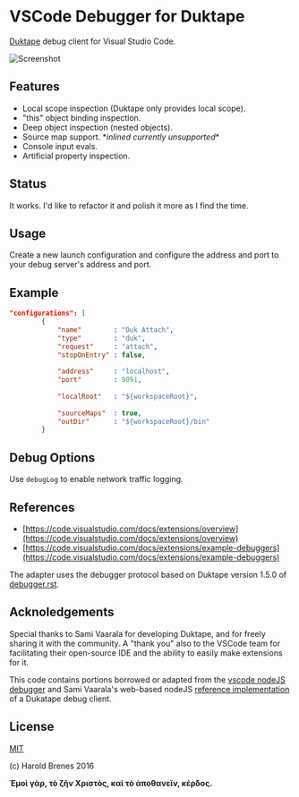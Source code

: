 # VSCode Debugger for Duktape

[Duktape](https://github.com/svaarala/duktape) debug client for Visual Studio Code.

![Screenshot](https://raw.githubusercontent.com/harold-b/vscode-duktape-debug/master/img/musa-debug.gif)

## Features
 - Local scope inspection (Duktape only provides local scope).
 - "this" object binding inspection.
 - Deep object inspection (nested objects).
 - Source map support. \**inlined currently unsupported*\*
 - Console input evals.
 - Artificial property inspection.
 
## Status
It works. I'd like to refactor it and polish it more as I find the time.

## Usage
Create a new launch configuration and configure the address and port to your debug server's address and port.

## Example
``` JSON
"configurations": [
        {
            "name"        : "Duk Attach",
            "type"        : "duk",
            "request"     : "attach",
            "stopOnEntry" : false,
            
            "address"     : "localhost",
            "port"        : 9091,
            
            "localRoot"   : "${workspaceRoot}",
            
            "sourceMaps"  : true,
            "outDir"      : "${workspaceRoot}/bin"
        }
```

## Debug Options
Use `debugLog` to enable network traffic logging.

## References
 - [https://code.visualstudio.com/docs/extensions/overview](https://code.visualstudio.com/docs/extensions/overview)
 - [https://code.visualstudio.com/docs/extensions/example-debuggers](https://code.visualstudio.com/docs/extensions/example-debuggers)

The adapter uses the debugger protocol based on Duktape version 1.5.0 of [debugger.rst](https://github.com/svaarala/duktape/blob/v1.5.0/doc/debugger.rst).



## Acknoledgements
Special thanks to Sami Vaarala for developing Duktape, and for freely sharing it with the community.
A "thank you" also to the VSCode team for facilitating their open-source IDE and the ability to easily make extensions for it.

This code contains portions borrowed or adapted from the [vscode nodeJS debugger](https://github.com/Microsoft/vscode-node-debug) and Sami Vaarala's web-based nodeJS [reference implementation](https://github.com/svaarala/duktape/tree/master/debugger) of a Dukatape debug client.

## License
[MIT](https://github.com/harold-b/vscode-duktape-debug/blob/master/LICENSE.txt)

(c) Harold Brenes 2016

**Ἐμοὶ γὰρ, τὸ ζῆν Χριστὸς, καὶ τὸ ἀποθανεῖν, κέρδος.**